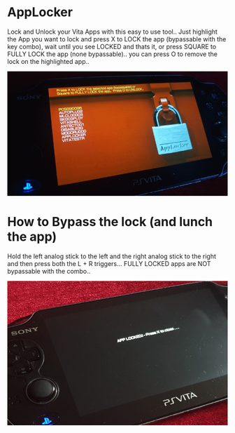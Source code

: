 # AppLocker
Lock and Unlock your Vita Apps with this easy to use tool.. Just highlight the App you want to lock and press X to LOCK the app (bypassable with the key combo), wait until you see LOCKED and thats it, or press SQUARE to FULLY LOCK the app (none bypassable).. you can press O to remove the lock on the highlighted app..

![Screenshot](https://github.com/AntHJ/AppLocker/blob/main/AppLocker.png)

# How to Bypass the lock (and lunch the app)
Hold the left analog stick to the left and the right analog stick to the right and then press both the L + R triggers... FULLY LOCKED apps are NOT bypassable with the combo..

![Screenshot](https://github.com/AntHJ/AppLocker/blob/main/AppLocker-locked.png)
